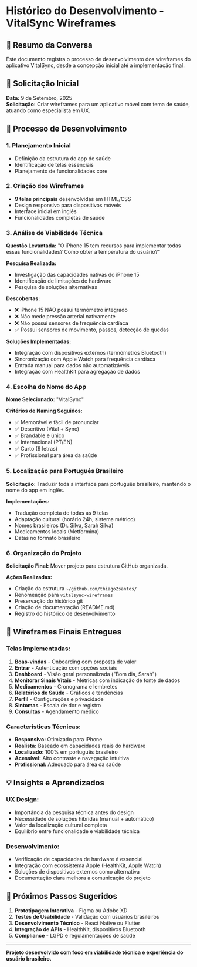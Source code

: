 # Histórico do Desenvolvimento - VitalSync Wireframes

## 📝 Resumo da Conversa

Este documento registra o processo de desenvolvimento dos wireframes do aplicativo VitalSync, desde a concepção inicial até a implementação final.

## 🎯 Solicitação Inicial

**Data:** 9 de Setembro, 2025  
**Solicitação:** Criar wireframes para um aplicativo móvel com tema de saúde, atuando como especialista em UX.

## 🔄 Processo de Desenvolvimento

### 1. **Planejamento Inicial**
- Definição da estrutura do app de saúde
- Identificação de telas essenciais
- Planejamento de funcionalidades core

### 2. **Criação dos Wireframes**
- **9 telas principais** desenvolvidas em HTML/CSS
- Design responsivo para dispositivos móveis
- Interface inicial em inglês
- Funcionalidades completas de saúde

### 3. **Análise de Viabilidade Técnica**
**Questão Levantada:** "O iPhone 15 tem recursos para implementar todas essas funcionalidades? Como obter a temperatura do usuário?"

**Pesquisa Realizada:**
- Investigação das capacidades nativas do iPhone 15
- Identificação de limitações de hardware
- Pesquisa de soluções alternativas

**Descobertas:**
- ❌ iPhone 15 NÃO possui termômetro integrado
- ❌ Não mede pressão arterial nativamente
- ❌ Não possui sensores de frequência cardíaca
- ✅ Possui sensores de movimento, passos, detecção de quedas

**Soluções Implementadas:**
- Integração com dispositivos externos (termômetros Bluetooth)
- Sincronização com Apple Watch para frequência cardíaca
- Entrada manual para dados não automatizáveis
- Integração com HealthKit para agregação de dados

### 4. **Escolha do Nome do App**
**Nome Selecionado:** "VitalSync"

**Critérios de Naming Seguidos:**
- ✅ Memorável e fácil de pronunciar
- ✅ Descritivo (Vital + Sync)
- ✅ Brandable e único
- ✅ Internacional (PT/EN)
- ✅ Curto (9 letras)
- ✅ Profissional para área da saúde

### 5. **Localização para Português Brasileiro**
**Solicitação:** Traduzir toda a interface para português brasileiro, mantendo o nome do app em inglês.

**Implementações:**
- Tradução completa de todas as 9 telas
- Adaptação cultural (horário 24h, sistema métrico)
- Nomes brasileiros (Dr. Silva, Sarah Silva)
- Medicamentos locais (Metformina)
- Datas no formato brasileiro

### 6. **Organização do Projeto**
**Solicitação Final:** Mover projeto para estrutura GitHub organizada.

**Ações Realizadas:**
- Criação da estrutura `~/github.com/thiago2santos/`
- Renomeação para `vitalsync-wireframes`
- Preservação do histórico git
- Criação de documentação (README.md)
- Registro do histórico de desenvolvimento

## 🎨 Wireframes Finais Entregues

### Telas Implementadas:
1. **Boas-vindas** - Onboarding com proposta de valor
2. **Entrar** - Autenticação com opções sociais
3. **Dashboard** - Visão geral personalizada ("Bom dia, Sarah")
4. **Monitorar Sinais Vitais** - Métricas com indicação de fonte de dados
5. **Medicamentos** - Cronograma e lembretes
6. **Relatórios de Saúde** - Gráficos e tendências
7. **Perfil** - Configurações e privacidade
8. **Sintomas** - Escala de dor e registro
9. **Consultas** - Agendamento médico

### Características Técnicas:
- **Responsivo:** Otimizado para iPhone
- **Realista:** Baseado em capacidades reais do hardware
- **Localizado:** 100% em português brasileiro
- **Acessível:** Alto contraste e navegação intuitiva
- **Profissional:** Adequado para área da saúde

## 💡 Insights e Aprendizados

### UX Design:
- Importância da pesquisa técnica antes do design
- Necessidade de soluções híbridas (manual + automático)
- Valor da localização cultural completa
- Equilíbrio entre funcionalidade e viabilidade técnica

### Desenvolvimento:
- Verificação de capacidades de hardware é essencial
- Integração com ecossistema Apple (HealthKit, Apple Watch)
- Soluções de dispositivos externos como alternativa
- Documentação clara melhora a comunicação do projeto

## 🚀 Próximos Passos Sugeridos

1. **Prototipagem Interativa** - Figma ou Adobe XD
2. **Testes de Usabilidade** - Validação com usuários brasileiros
3. **Desenvolvimento Técnico** - React Native ou Flutter
4. **Integração de APIs** - HealthKit, dispositivos Bluetooth
5. **Compliance** - LGPD e regulamentações de saúde

---

**Projeto desenvolvido com foco em viabilidade técnica e experiência do usuário brasileiro.**
